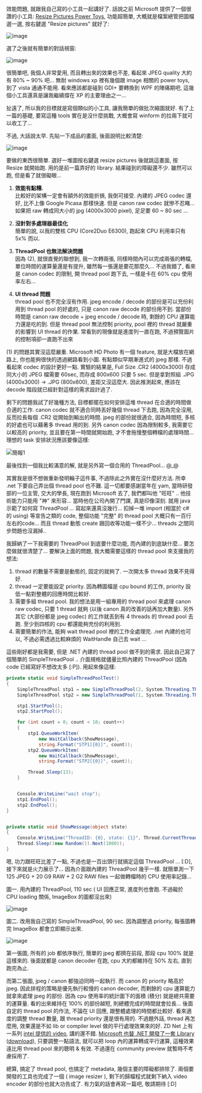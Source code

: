 效能問題, 就跟我自己寫的小工具一起講好了. 話說之前 Microsoft 提供了一個很讚的小工具: [Resize Pictures Power Toys](http://download.microsoft.com/download/whistler/Install/2/WXP/EN-US/ImageResizerPowertoySetup.exe), 功能超簡單, 大概就是檔案總管把圖檔選一選, 按右鍵選 "Resize pictures" 就好了:

![image](/images/2007-12-12-canon-raw-codec-wpf-2-threadpool/image_3.png)

選了之後就有簡單的對話視窗:

![image](/images/2007-12-12-canon-raw-codec-wpf-2-threadpool/image_9.png)

很簡單吧, 我個人非常愛用, 而且轉出來的效果也不差, 看起來 JPEG quality 大約有 80% ~ 90% 吧... 無耐 windows xp 裡有幾個跟 image 相關的 power toys, 到了 vista 通通不能用. 看來應該都是碰到 GDI+ 要轉換到 WPF 的陣痛期吧, 這幾個小工具還真是讓我繼續撐在 XP 的主要理由之一...

扯遠了, 所以我的目標就是寫個類似的小工具, 讓我簡單的做批次縮圖就好. 有了上一篇的基礎, 要寫這種 tools 實在是沒什麼挑戰, 大概會寫 winform 的拉兩下就可以收工了...

不過, 大話說太早. 先貼一下成品的畫面, 後面說明比較清楚:

![image](/images/2007-12-12-canon-raw-codec-wpf-2-threadpool/image_12.png)

要做的東西很簡單. 選好一堆圖按右鍵選 resize pictures 後就跳這畫面, 按 Resize 就開始跑. 用的是前一篇弄好的 library. 結果碰到的障礙還不少. 雖然可以跑, 但是看了就很礙眼...

1. **效能有點糟.**  
   比較好的架構一定會有額外的效能折損, 我倒可接受. 內建的 JPEG codec 還好, 比不上像 Google Picasa 那樣快速. 但是 canon raw codec 就慘不忍睹... 如果把 raw 轉成同大小的 jpg (4000x3000 pixel), 足足要 60 ~ 80 sec ...

2. **沒針對多處理器最佳化**  
   簡單的說, 以我的雙核 CPU (Core2Duo E6300), 跑起來 CPU 利用率只有 5x% 而以.

3. **ThreadPool 也無法解決問題**  
   因為 (2), 就很直覺的聯想到, 我一次轉兩張, 同樣時間內可以完成兩張的轉檔, 單位時間的運算量還是有提升, 雖然每一張還是要花那麼久... 不過我錯了, 看來是 canon codec 的限制, 開 thread pool 跑下去, 一樣是卡在 60% cpu 使用率左右...

4. **UI thread 問題**  
   thread pool 也不完全沒有作用. jpeg encode / decode 的部份是可以充份利用到 thread pool 的好處的, 只是 canon raw decode 的部份用不到. 當部份時間是 canon raw decode + jpeg encode / decode 時, 剩餘的 CPU 運算能力還是吃的到. 但是 thread pool 無法控制 priority, pool 裡的 thread 就嚴重的影響到 UI thread 的作業. 常看到的現像就是進度列一直在跑, 不過預覽圖片的控制項卻一直跑不出來

(1) 的問題其實沒這麼嚴重. Microsoft HD Photo 有一個 feature, 就是大檔放在網路上, 你也能夠很快的透過網路看到小圖. 有點類似早期漸進式的 jpeg 那樣. 不過看起來 codec 的設計更好一點. 實驗的結果是, Full Size .CR2 (4000x3000) 存成同大小的 JPEG 檔需要 60sec, 而存成 800x600 只要 5 sec. 但是拿對照組 .JPG (4000x3000) -> .JPG (800x600), 差距又沒這麼大. 因此推測起來, 應該在 decode 階段就已經針對這樣的需求設計過了.

剩下的問題我試了好幾種方法, 目標都擺在如何安排這堆 thread 在合適的時間做合適的工作. canon codec 就不適合同時丟好幾個 thread 下去跑, 因為完全沒用, 反而拉長每個 .CR2 從開始到輸出的時間. jpeg 的部份就很適合, 因為時間短, 多核的好處也可以藉著多 thread 用的到. 另外 canon codec 因為限制較多, 我需要它以較高的 priority, 並且要在第一時間就開始跑, 才不會拖慢整個轉檔的處理時間... 理想的 task 安排狀況應該要像這樣:

![簡報1](/images/2007-12-12-canon-raw-codec-wpf-2-threadpool/1_3.png)

最後找到一個我比較滿意的解, 就是另外寫一個合用的 ThreadPool... @_@

其實我是很不想做重新發明輪子這件事, 不過除此之外實在沒什麼好方法. 所幸 .net 下要自己弄出個 thread pool 也不難. 這一切都要感謝當年在 yam, 當時研發部的一位主管, 交大的學長, 現在跑到 Microsoft 去了, 我們都叫他 "旺旺" .. 他技術能力只能用 "神" 來形容... 當時他在公司內開了門課, 真是印像深刻. 就用 java 示範了如何寫 ThreadPool ... 寫起來還真沒幾行... 扣掉一堆 import (相當於 c# 的 using) 等宣告之類的 code, 整個功能 "完整" 的 thread pool 大概只有一百行左右的code... 而且 thread 動態 create 跟回收等功能一樣不少... threads 之間同步問題也沒漏掉..

我歸納了一下我需要的 ThreadPool 到底要什麼功能, 而內建的到底缺什麼... 要怎麼做就很清楚了... 要解決上面的問題, 我大概需要這樣的 thread pool 來支援我的想法:

1. thread 的數量不需要是動態的, 固定的就夠了. 一次開太多 thread 效果不見得好.
2. thread 一定要能設定 priority. 因為轉圖檔是 cpu bound 的工作, priority 設低一點對整體的回應時間比較好.
3. 需要多組 thread pool. 我的想法是用一組專用的 thread pool 來處理 canon raw codec, 只要 1 thread 就夠 (以後 canon 真的改善的話再加大數量). 另外其它 (大部份都是 jpeg codec) 的工作就丟到有 4 threads 的 thread pool 去跑. 至少到四核的 cpu 都還能夠充份的利用到.
4. 需要簡單的作法, 能夠 wait thread pool 裡的工作全處理完. .net 內建的也可以, 不過必需透過比較麻煩的 WaitHandle 自己去 wait ...

這些剛好都是我需要, 但是 .NET 內建的 thread pool 做不到的需求. 因此自己寫了個簡單的 SimpleThreadPool .. 介面規格就儘量比照內建的 ThreadPool (因為 code 已經寫好不想改太多 [:P]). 用起來像這樣:

```csharp
private static void SimpleThreadPoolTest()
{
    SimpleThreadPool stp1 = new SimpleThreadPool(2, System.Threading.ThreadPriority.BelowNormal);
    SimpleThreadPool stp2 = new SimpleThreadPool(1, System.Threading.ThreadPriority.Lowest);

    stp1.StartPool();
    stp2.StartPool();

    for (int count = 0; count < 10; count++)
    {
        stp1.QueueWorkItem(
            new WaitCallback(ShowMessage),
            string.Format("STP1[{0}]", count));
        stp2.QueueWorkItem(
            new WaitCallback(ShowMessage),
            string.Format("STP2[{0}]", count));

        Thread.Sleep(13);
    }


    Console.WriteLine("wait stop");
    stp1.EndPool();
    stp2.EndPool();
}


private static void ShowMessage(object state)
{
    Console.WriteLine("ThreadID: {0}, state: {1}", Thread.CurrentThread.ManagedThreadId, state);
    Thread.Sleep((new Random()).Next(1000));
}
```

嗯, 功力跟旺旺比差了一點, 不過也是一百出頭行就搞定這個 ThreadPool ... [:D], 接下來就是火力展示了... 因為介面跟內建的 ThreadPool 幾乎一樣. 就簡單測一下 125 JPEG + 20 G9 RAW + 2 G2 RAW files 一起做轉檔時的 CPU 使用率記錄...

圖一. 用內建的 ThreadPool, 110 sec ( UI 回應正常, 進度列也會跑. 不過礙於 CPU loading 關係, ImageBox 的圖都沒出來)

![image](/images/2007-12-12-canon-raw-codec-wpf-2-threadpool/image_18.png)

圖二. 改用我自己寫的 SimpleThreadPool, 90 sec. 因為調整過 priority, 每張圖轉完 ImageBox 都會立即顯示出來.

![image](/images/2007-12-12-canon-raw-codec-wpf-2-threadpool/image_21.png)

第一張圖, 所有的 job 都依序執行, 簡單的 jpeg 都擠在前段, 那段 cpu 100% 就是這樣來的. 後面就都是 canon decoder 在跑, cpu 大約都維持在 50% 左右, 直到跑完為止.

而第二張圖, jpeg / canon 都強迫同時一起執行. 而 canon 的 priority 略高於 jpeg. 因此排程的策略是優先執行較慢的 canon decoder, 而剩餘的 cpu 運算能力就拿來處理 jpeg 的部份. 因為 cpu 使用率的統計圖下的面積 (積分) 就是總共需要的運算量. 看的出來維持在 100% 的部份越短, 則總體完成的時間就會拉長... 後面自定的 thread pool 的作法, 不論在 UI 回應, 跟整體處理的時間都比較好. 看來適度的調整 thread 數量, 跟 thread priority 還是很有用的. 不過題外話, thread 再怎麼用, 效果還是不如 lib or compiler level 做的平行處理效果來的好. ZD Net 上有一系列 [intel 提供的 video](http://www.zdnet.com.tw/white_board/intel/video-8.htm), 講的還不錯. [Microsoft 也替 .NET 開發了一套 Library](http://msdn.microsoft.com/msdnmag/issues/07/10/Futures/default.aspx?loc=zx) ([download](http://www.microsoft.com/downloads/details.aspx?FamilyID=e848dc1d-5be3-4941-8705-024bc7f180ba&DisplayLang=en)), 只要調整一點語法, 就可以把 loop 內的運算轉成平行運算, 這種效果遠比用 thread pool 來的聰明 & 有效. 不過還在 community preview 就暫時不考慮採用了.

總算, 搞定了 thread pool, 也搞定了 metadata, 幾個主要的障礙都排除了. 兩個要開發的工具也完成了一個 ( image resizer ), 剩下的歸檔程式就剩下納入 video encoder 的部份也就大功告成了. 有力氣的話會再寫一篇吧, 敬請期待 [:D]